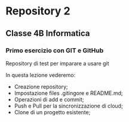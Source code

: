 # Repository 2
## Classe 4B Informatica
### Primo esercizio con GIT e GitHub
Repository di test per imparare a usare git

In questa lezione vederemo:
 - Creazione repository;
 - Impostazione files .gitingore e README.md;
 - Operazioni di add e commit;
 - Push e Pull per la sincronizzazione di cloud;
 - Clone di un progetto esistente;